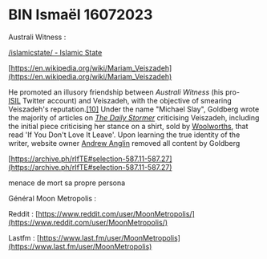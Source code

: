 # BIN Ismaël 16072023

Australi Witness : 

[/islamicstate/ - Islamic State](https://archive.ph/ZIHli)

[https://en.wikipedia.org/wiki/Mariam_Veiszadeh](https://en.wikipedia.org/wiki/Mariam_Veiszadeh)

He promoted an illusory friendship between *Australi Witness* (his pro-[ISIL](https://en.wikipedia.org/wiki/Islamic_State_of_Iraq_and_the_Levant) Twitter account) and Veiszadeh, with the objective of smearing Veiszadeh's reputation.[[10]](https://en.wikipedia.org/wiki/Mariam_Veiszadeh#cite_note-10) Under the name "Michael Slay", Goldberg wrote the majority of articles on *[The Daily Stormer](https://en.wikipedia.org/wiki/The_Daily_Stormer)* criticising Veiszadeh, including the initial piece criticising her stance on a shirt, sold by [Woolworths](https://en.wikipedia.org/wiki/Woolworths_Group_(Australia)), that read 'If You Don't Love It Leave'. Upon learning the true identity of the writer, website owner [Andrew Anglin](https://en.wikipedia.org/wiki/Andrew_Anglin) removed all content by Goldberg

[https://archive.ph/rIfTE#selection-587.11-587.27](https://archive.ph/rIfTE#selection-587.11-587.27)

menace de mort sa propre persona 

Général Moon Metropolis :

Reddit : [https://www.reddit.com/user/MoonMetropolis/](https://www.reddit.com/user/MoonMetropolis/)

Lastfm : [https://www.last.fm/user/MoonMetropolis](https://www.last.fm/user/MoonMetropolis)
